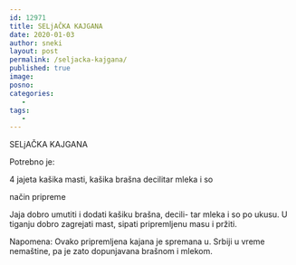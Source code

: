 ```yaml
---
id: 12971
title: SELjAČKA KAJGANA
date: 2020-01-03
author: sneki
layout: post
permalink: /seljacka-kajgana/
published: true
image: 
posno: 
categories:
   -
tags:
   -
---
```


SELjAČKA KAJGANA

Potrebno je:

4 jajeta
kašika masti,
kašika brašna
decilitar mleka i so

način pripreme

Jaja dobro umutiti i dodati kašiku brašna, decili-
tar mleka i so po ukusu. U tiganju dobro zagrejati mast,
sipati pripremljenu masu i pržiti.

Napomena: Ovako pripremljena kajana je spremana u.
Srbiji u vreme nemaštine, pa je zato dopunjavana brašnom
i mlekom.


  

